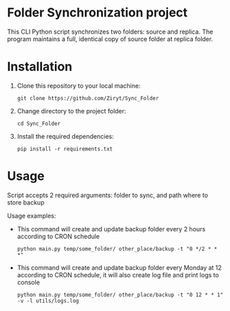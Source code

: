 # Folder Synchronization project
This CLI Python script synchronizes two folders: source and replica. The program maintains a full, identical copy of source folder at replica folder. 

# Installation
1. Clone this repository to your local machine:

    `git clone https://github.com/Ziryt/Sync_Folder`

2. Change directory to the project folder:

    `cd Sync_Folder`

3. Install the required dependencies:

    `pip install -r requirements.txt`

# Usage
Script accepts 2 required arguments: folder to sync, and path where to store backup

Usage examples: 

- This command will create and update backup folder every 2 hours according to CRON schedule

   `python main.py temp/some_folder/ other_place/backup -t "0 */2 * * *"`

- This command will create and update backup folder every Monday at 12 according to CRON schedule, it will also create log file and print logs to console

   `python main.py temp/some_folder/ other_place/backup -t "0 12 * * 1" -v -l utils/logs.log`

